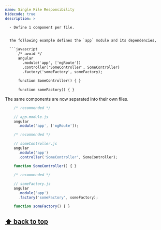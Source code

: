```yaml
---
name: Single File Responsibility
hidecode: true
description: >
  
  - Define 1 component per file.


  The following example defines the `app` module and its dependencies, defines a controller, and defines a factory all in the same file.

  ```javascript
      /* avoid */
      angular
        .module('app', ['ngRoute'])
        .controller('SomeController', SomeController)
        .factory('someFactory', someFactory);
      
      function SomeController() { }
      
      function someFactory() { }
  ```

  The same components are now separated into their own files.

  ```javascript
      /* recommended */
      
      // app.module.js
      angular
        .module('app', ['ngRoute']);
  ```
    
  ```javascript
      /* recommended */
      
      // someController.js
      angular
        .module('app')
        .controller('SomeController', SomeController);
      
      function SomeController() { }
  ```
    
  ```javascript
      /* recommended */
      
      // someFactory.js
      angular
        .module('app')
        .factory('someFactory', someFactory);
      
      function someFactory() { }
  ```
  
  **[⬆ back to top](#table-of-contents)**
---
```


